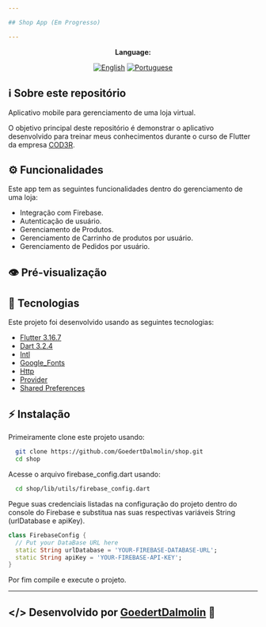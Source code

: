 ```yaml
---

## Shop App (Em Progresso)

---
```


<div align="center">

**Language:**

[![English](https://img.shields.io/badge/Language-English-blueviolet?style=for-the-badge)](README.md)
[![Portuguese](https://img.shields.io/badge/Language-Português-blue?style=for-the-badge)](README.pt-br.md)

</div>

## ℹ️ Sobre este repositório
Aplicativo mobile para gerenciamento de uma loja virtual.

O objetivo principal deste repositório é demonstrar o aplicativo desenvolvido para treinar meus conhecimentos durante o curso de Flutter da empresa [COD3R](https://www.udemy.com/course/curso-flutter/).

## ⚙️ Funcionalidades
Este app tem as seguintes funcionalidades dentro do gerenciamento de uma loja:

- Integração com Firebase.
- Autenticação de usuário.
- Gerenciamento de Produtos.
- Gerenciamento de Carrinho de produtos por usuário.
- Gerenciamento de Pedidos por usuário.

## 👁️ Pré-visualização

## 🧪 Tecnologias
Este projeto foi desenvolvido usando as seguintes tecnologias:

- [Flutter 3.16.7](https://docs.flutter.dev/)
- [Dart 3.2.4](https://dart.dev/)
- [Intl](https://pub.dev/packages/intl)
- [Google_Fonts](https://pub.dev/packages/google_fonts)
- [Http](https://pub.dev/packages/http)
- [Provider](https://pub.dev/packages/provider)
- [Shared Preferences](https://pub.dev/packages/shared_preferences)

## ⚡ Instalação

Primeiramente clone este projeto usando:

```bash
  git clone https://github.com/GoedertDalmolin/shop.git
  cd shop
```

Acesse o arquivo firebase_config.dart usando:

```bash
  cd shop/lib/utils/firebase_config.dart
```

Pegue suas credenciais listadas na configuração do projeto dentro do console do Firebase e substitua nas suas respectivas variáveis String (urlDatabase e apiKey).

```dart
class FirebaseConfig {
  // Put your DataBase URL here
  static String urlDatabase = 'YOUR-FIREBASE-DATABASE-URL';
  static String apiKey = 'YOUR-FIREBASE-API-KEY';
}
```

Por fim compile e execute o projeto.

---
</> Desenvolvido por [GoedertDalmolin](https://github.com/GoedertDalmolin) 👋
---
